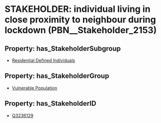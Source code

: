 # STAKEHOLDER: __individual living in close proximity to neighbour during lockdown__ (PBN__Stakeholder_2153)

## Property: has_StakeholderSubgroup

* [Residential Defined Individuals](PBN__StakeholderSubgroup_83)

## Property: has_StakeholderGroup

* [Vulnerable Population](PBN__StakeholderGroup_6)

## Property: has_StakeholderID

* [Q3236129](Q3236129)

